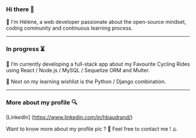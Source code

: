 ### Hi there 👋


 :herb:  I'm Hélène, a web developer passionate about the open-source mindset, coding community and continuous learning process.

 ---
 
###  In progress  :hourglass_flowing_sand:


 :bicyclist:  I’m currently developing a full-stack app about my Favourite Cycling Rides using React / Node.js / MySQL / Sequelize ORM and Multer.

 :eyes:  Next on my learning wishlist is the Python / Django combination.
 
 ---
 
###  More about my profile :mag:

[LinkedIn] (https://www.linkedin.com/in/hbaudrand/)

Want to know more about my profile pic ? :bento: Feel free to contact me ! :hotsprings:
